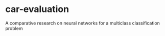 # car-evaluation
A comparative research on neural networks for a multiclass classification problem 
